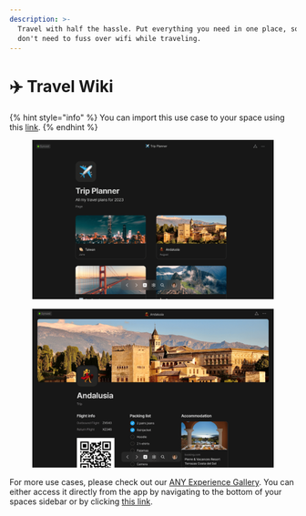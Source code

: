 ```yaml
---
description: >-
  Travel with half the hassle. Put everything you need in one place, so you
  don't need to fuss over wifi while traveling.
---
```


# ✈️ Travel Wiki

{% hint style="info" %}
You can import this use case to your space using this [link](https://gallery.any.coop/?experience=trip_planner).
{% endhint %}

<div><figure><img src="../.gitbook/assets/screenshot-1 (4).png" alt=""><figcaption></figcaption></figure> <figure><img src="../.gitbook/assets/screenshot-2 (3).png" alt=""><figcaption></figcaption></figure></div>

For more use cases, please check out our [ANY Experience Gallery](../advanced/community/any-experience-gallery.md). You can either access it directly from the app by navigating to the bottom of your spaces sidebar or by clicking [this link](https://gallery.any.coop/).
